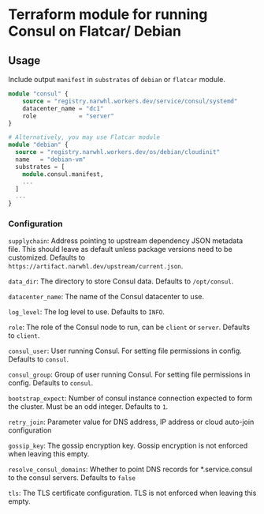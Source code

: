 # Terraform module for running Consul on Flatcar/ Debian

## Usage

Include output `manifest` in `substrates` of `debian` or `flatcar` module.

```terraform
module "consul" {
    source = "registry.narwhl.workers.dev/service/consul/systemd"
    datacenter_name = "dc1"
    role            = "server"
}

# Alternatively, you may use Flatcar module
module "debian" {
  source = "registry.narwhl.workers.dev/os/debian/cloudinit"
  name   = "debian-vm"
  substrates = [
    module.consul.manifest,
    ...
  ]
  ...
}
```

### Configuration

`supplychain`: Address pointing to upstream dependency JSON metadata file. This should leave as default unless package
versions need to be customized. Defaults to `https://artifact.narwhl.dev/upstream/current.json`.

`data_dir`: The directory to store Consul data. Defaults to `/opt/consul`.

`datacenter_name`: The name of the Consul datacenter to use.

`log_level`: The log level to use. Defaults to `INFO`.

`role`: The role of the Consul node to run, can be `client` or `server`. Defaults to `client`.

`consul_user`: User running Consul. For setting file permissions in config. Defaults to `consul`.

`consul_group`: Group of user running Consul. For setting file permissions in config. Defaults to `consul`.

`bootstrap_expect`: Number of consul instance connection expected to form the cluster. Must be an odd integer.
Defaults to `1`.

`retry_join`: Parameter value for DNS address, IP address or cloud auto-join configuration

`gossip_key`: The gossip encryption key. Gossip encryption is not enforced when leaving this empty.

`resolve_consul_domains`: Whether to point DNS records for *.service.consul to the consul servers. Defaults to `false`

`tls`: The TLS certificate configuration. TLS is not enforced when leaving this empty.

